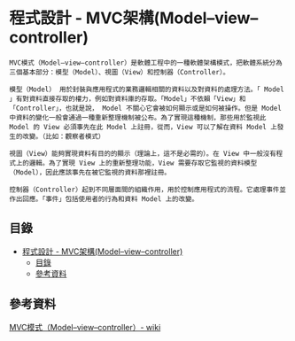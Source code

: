 # 程式設計 - MVC架構(Model–view–controller)

```
MVC模式（Model–view–controller）是軟體工程中的一種軟體架構模式，把軟體系統分為三個基本部分：模型（Model）、視圖（View）和控制器（Controller）。

模型（Model） 用於封裝與應用程式的業務邏輯相關的資料以及對資料的處理方法。「 Model 」有對資料直接存取的權力，例如對資料庫的存取。「Model」不依賴「View」和「Controller」，也就是說， Model 不關心它會被如何顯示或是如何被操作。但是 Model 中資料的變化一般會通過一種重新整理機制被公布。為了實現這種機制，那些用於監視此 Model 的 View 必須事先在此 Model 上註冊，從而，View 可以了解在資料 Model 上發生的改變。（比如：觀察者模式）

視圖（View）能夠實現資料有目的的顯示（理論上，這不是必需的）。在 View 中一般沒有程式上的邏輯。為了實現 View 上的重新整理功能，View 需要存取它監視的資料模型（Model），因此應該事先在被它監視的資料那裡註冊。

控制器（Controller）起到不同層面間的組織作用，用於控制應用程式的流程。它處理事件並作出回應。「事件」包括使用者的行為和資料 Model 上的改變。
```

## 目錄

- [程式設計 - MVC架構(Model–view–controller)](#程式設計---mvc架構modelviewcontroller)
	- [目錄](#目錄)
	- [參考資料](#參考資料)

## 參考資料

[MVC模式（Model–view–controller）- wiki](https://zh.wikipedia.org/zh-tw/MVC)
